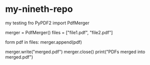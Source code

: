 # my-nineth-repo
my testing
fro PyPDF2 import PdfMerger

merger = PdfMerger()
files = ["file1.pdf", "file2.pdf"]

form pdf in files:
    merger.append(pdf)

merger.write("merged.pdf")
merger.close()
print("PDFs merged into merged.pdf")
